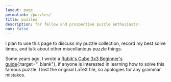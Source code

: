 ```yaml
---
layout: page
permalink: /puzzles/
title: puzzles
description: for fellow and prospective puzzle enthusiasts!
nav: false
---
```


I plan to use this page to discuss my puzzle collection, record my best solve times, and talk about other miscellanious puzzle things.

Some years ago, I wrote a [Rubik's Cube 3x3 Beginner's guide](/assets/pdf/Rubiks_Cube_Guide.pdf){:target="\_blank"}, if anyone is interested in learning how to solve this famous puzzle. I lost the original LaTeX file, so apologies for any grammar mistakes.